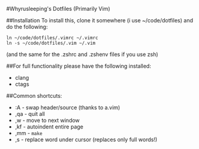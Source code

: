 #Whyrusleeping's Dotfiles (Primarily Vim)

##Installation
To install this, clone it somewhere (i use ~/code/dotfiles) and do the following:

    ln ~/code/dotfiles/.vimrc ~/.vimrc
	ln -s ~/code/dotfiles/.vim ~/.vim

(and the same for the .zshrc and .zshenv files if you use zsh)

##For full functionality please have the following installed:

- clang
- ctags

##Common shortcuts:

- :A 		- swap header/source (thanks to a.vim)
- ,qa 	- quit all
- ,w 		- move to next window
- ,kf 	- autoindent entire page
- ,mm		- `make`
- ,s		- replace word under cursor (replaces only full words!)
